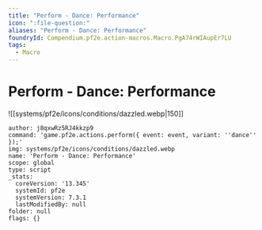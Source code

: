 ```yaml
---
title: "Perform - Dance: Performance"
icon: ":file-question:"
aliases: "Perform - Dance: Performance"
foundryId: Compendium.pf2e.action-macros.Macro.PgA74rWIAupEr7LU
tags:
  - Macro
---
```


# Perform - Dance: Performance
![[systems/pf2e/icons/conditions/dazzled.webp|150]]

```Macro
author: j8qxwRz5RJ4kkzp9
command: 'game.pf2e.actions.perform({ event: event, variant: ''dance'' });'
img: systems/pf2e/icons/conditions/dazzled.webp
name: 'Perform - Dance: Performance'
scope: global
type: script
_stats:
  coreVersion: '13.345'
  systemId: pf2e
  systemVersion: 7.3.1
  lastModifiedBy: null
folder: null
flags: {}
```
